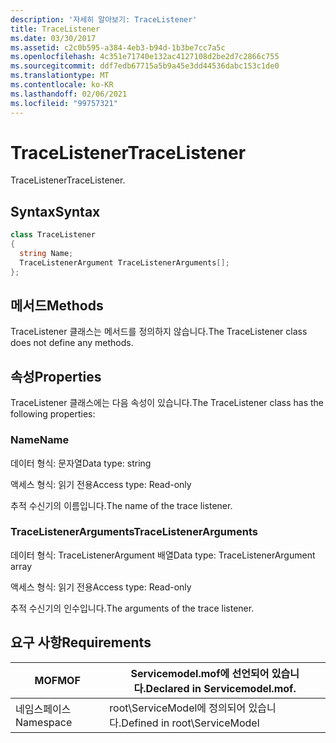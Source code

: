 ```yaml
---
description: '자세히 알아보기: TraceListener'
title: TraceListener
ms.date: 03/30/2017
ms.assetid: c2c0b595-a384-4eb3-b94d-1b3be7cc7a5c
ms.openlocfilehash: 4c351e71740e132ac4127108d2be2d7c2866c755
ms.sourcegitcommit: ddf7edb67715a5b9a45e3dd44536dabc153c1de0
ms.translationtype: MT
ms.contentlocale: ko-KR
ms.lasthandoff: 02/06/2021
ms.locfileid: "99757321"
---
```

# <a name="tracelistener"></a><span data-ttu-id="02849-103">TraceListener</span><span class="sxs-lookup"><span data-stu-id="02849-103">TraceListener</span></span>

<span data-ttu-id="02849-104">TraceListener</span><span class="sxs-lookup"><span data-stu-id="02849-104">TraceListener.</span></span>  
  
## <a name="syntax"></a><span data-ttu-id="02849-105">Syntax</span><span class="sxs-lookup"><span data-stu-id="02849-105">Syntax</span></span>  
  
```csharp
class TraceListener  
{  
  string Name;  
  TraceListenerArgument TraceListenerArguments[];  
};  
```  
  
## <a name="methods"></a><span data-ttu-id="02849-106">메서드</span><span class="sxs-lookup"><span data-stu-id="02849-106">Methods</span></span>  

 <span data-ttu-id="02849-107">TraceListener 클래스는 메서드를 정의하지 않습니다.</span><span class="sxs-lookup"><span data-stu-id="02849-107">The TraceListener class does not define any methods.</span></span>  
  
## <a name="properties"></a><span data-ttu-id="02849-108">속성</span><span class="sxs-lookup"><span data-stu-id="02849-108">Properties</span></span>  

 <span data-ttu-id="02849-109">TraceListener 클래스에는 다음 속성이 있습니다.</span><span class="sxs-lookup"><span data-stu-id="02849-109">The TraceListener class has the following properties:</span></span>  
  
### <a name="name"></a><span data-ttu-id="02849-110">Name</span><span class="sxs-lookup"><span data-stu-id="02849-110">Name</span></span>  

 <span data-ttu-id="02849-111">데이터 형식: 문자열</span><span class="sxs-lookup"><span data-stu-id="02849-111">Data type: string</span></span>  
  
 <span data-ttu-id="02849-112">액세스 형식: 읽기 전용</span><span class="sxs-lookup"><span data-stu-id="02849-112">Access type: Read-only</span></span>  
  
 <span data-ttu-id="02849-113">추적 수신기의 이름입니다.</span><span class="sxs-lookup"><span data-stu-id="02849-113">The name of the trace listener.</span></span>  
  
### <a name="tracelistenerarguments"></a><span data-ttu-id="02849-114">TraceListenerArguments</span><span class="sxs-lookup"><span data-stu-id="02849-114">TraceListenerArguments</span></span>  

 <span data-ttu-id="02849-115">데이터 형식: TraceListenerArgument 배열</span><span class="sxs-lookup"><span data-stu-id="02849-115">Data type: TraceListenerArgument array</span></span>  
  
 <span data-ttu-id="02849-116">액세스 형식: 읽기 전용</span><span class="sxs-lookup"><span data-stu-id="02849-116">Access type: Read-only</span></span>  
  
 <span data-ttu-id="02849-117">추적 수신기의 인수입니다.</span><span class="sxs-lookup"><span data-stu-id="02849-117">The arguments of the trace listener.</span></span>  
  
## <a name="requirements"></a><span data-ttu-id="02849-118">요구 사항</span><span class="sxs-lookup"><span data-stu-id="02849-118">Requirements</span></span>  
  
|<span data-ttu-id="02849-119">MOF</span><span class="sxs-lookup"><span data-stu-id="02849-119">MOF</span></span>|<span data-ttu-id="02849-120">Servicemodel.mof에 선언되어 있습니다.</span><span class="sxs-lookup"><span data-stu-id="02849-120">Declared in Servicemodel.mof.</span></span>|  
|---------|-----------------------------------|  
|<span data-ttu-id="02849-121">네임스페이스</span><span class="sxs-lookup"><span data-stu-id="02849-121">Namespace</span></span>|<span data-ttu-id="02849-122">root\ServiceModel에 정의되어 있습니다.</span><span class="sxs-lookup"><span data-stu-id="02849-122">Defined in root\ServiceModel</span></span>|
